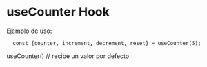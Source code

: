 # useCounter Hook

Ejemplo de uso:

```
  const {counter, increment, decrement, reset} = useCounter(5);
```

useCounter() // recibe un valor por defecto
